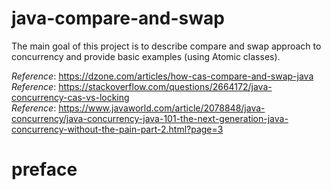 # java-compare-and-swap
The main goal of this project is to describe compare and swap approach
to concurrency and provide basic examples (using Atomic classes).

_Reference_: https://dzone.com/articles/how-cas-compare-and-swap-java  
_Reference_: https://stackoverflow.com/questions/2664172/java-concurrency-cas-vs-locking  
_Reference_: https://www.javaworld.com/article/2078848/java-concurrency/java-concurrency-java-101-the-next-generation-java-concurrency-without-the-pain-part-2.html?page=3  

# preface
